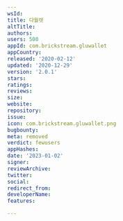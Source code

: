 ```yaml
---
wsId: 
title: 다월렛
altTitle: 
authors: 
users: 500
appId: com.brickstream.gluwallet
appCountry: 
released: '2020-02-12'
updated: '2020-12-29'
version: '2.0.1'
stars: 
ratings: 
reviews: 
size: 
website: 
repository: 
issue: 
icon: com.brickstream.gluwallet.png
bugbounty: 
meta: removed
verdict: fewusers
appHashes: 
date: '2023-01-02'
signer: 
reviewArchive: 
twitter: 
social: 
redirect_from: 
developerName: 
features: 

---
```


